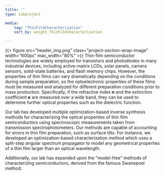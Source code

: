 ```yaml
---
title: ''
type: subproject

media:
    tag: "ThinFilmCharacterization"
    sort_by: weight_ThinFilmCharacterization

---
```

{{< figure src="header_img.png" class="project-section-wrap-image" width="600px" max_width="80%" >}}
Thin-film semiconductor technologies are widely employed for transistors and photodiodes in many industrial devices, including active-matrix LCDs, solar panels, camera sensors, solid-state batteries, and flash memory chips. However, the properties of thin films can vary dramatically depending on the conditions during sample preparation, so the optoelectronic properties of these films must be measured and analyzed for different preparation conditions prior to mass production. Specifically, if the refractive index **n** and the extinction coefficient **κ** are measured over a wide band, they can be used to determine further optical properties such as the dielectric function.

Our lab has developed multiple optimization-based inverse synthesis methods for characterizing the optical properties of thin film semiconductors using spectroscopic measurements taken from transmission spectrophotometers. Our methods are capable of accounting for errors in thin film preparation, such as surface tilts. For instance, we developed an optimization-based characterization method which uses a split-step angular spectrum propagator to model any geometrical properties of a thin film larger than an optical wavelength. 

Additionally, our lab has expanded upon the "model-free" methods of characterizing semiconductors, derived from the famous Swanepoel method.